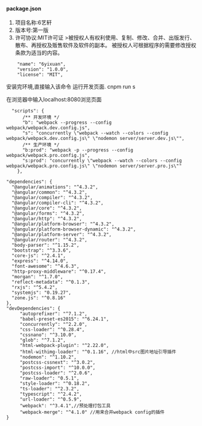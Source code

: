
#### package.json


1. 项目名称:6艺轩
2. 版本号:第一版
3. 许可协议:MIT许可证 >被授权人有权利使用、复制、修改、合并、出版发行、散布、再授权及贩售软件及软件的副本。
被授权人可根据程序的需要修改授权条款为适当的内容。
```
    "name": "6yixuan",
    "version": "1.0.0",
    "license": "MIT",
```
安装完环境,直接输入该命令 运行开发页面.
cnpm run s

在浏览器中输入localhost:8080浏览页面


```
  "scripts": {
      /** 开发环境 */
      "b": "webpack --progress --config webpack/webpack.dev.config.js",
      "s": "concurrently \"webpack --watch --colors --config webpack/webpack.dev.config.js\" \"nodemon server/server.dev.js\"",
      /** 生产环境 */
      "b:prod": "webpack -p --progress --config webpack/webpack.pro.config.js",
      "s:prod": "concurrently \"webpack --watch --colors --config webpack/webpack.pro.config.js\" \"nodemon server/server.pro.js\""
    },
```
    "dependencies": {
      "@angular/animations": "^4.3.2",
      "@angular/common": "^4.3.2",
      "@angular/compiler": "^4.3.2",
      "@angular/compiler-cli": "^4.3.2",
      "@angular/core": "^4.3.2",
      "@angular/forms": "^4.3.2",
      "@angular/http": "^4.3.2",
      "@angular/platform-browser": "^4.3.2",
      "@angular/platform-browser-dynamic": "^4.3.2",
      "@angular/platform-server": "^4.3.2",
      "@angular/router": "^4.3.2",
      "body-parser": "^1.15.2",
      "bootstrap": "^3.3.6",
      "core-js": "^2.4.1",
      "express": "^4.14.0",
      "font-awesome": "^4.6.3",
      "http-proxy-middleware": "^0.17.4",
      "morgan": "^1.7.0",
      "reflect-metadata": "^0.1.3",
      "rxjs": "^5.4.2",
      "systemjs": "0.19.27",
      "zone.js": "^0.8.16"
    },
    "devDependencies": {
         "autoprefixer": "^7.1.2",
         "babel-preset-es2015": "^6.24.1",
         "concurrently": "^2.2.0",
         "css-loader": "^0.28.4",
         "cssnano": "^3.10.0",
         "glob": "^7.1.2",
         "html-webpack-plugin": "^2.22.0",
         "html-withimg-loader": "^0.1.16", //html中src图片地址引导插件
         "nodemon": "^1.10.2",
         "postcss-cssnext": "^3.0.2",
         "postcss-import": "^10.0.0",
         "postcss-loader": "^2.0.6",
         "raw-loader": "0.5.1",
         "style-loader": "^0.18.2",
         "ts-loader": "^2.3.2",
         "typescript": "^2.4.2",
         "url-loader": "^0.5.9",
         "webpack": "^3.4.1",//预处理打包工具
         "webpack-merge": "^4.1.0" //用来合并webpack config的插件
    }

```